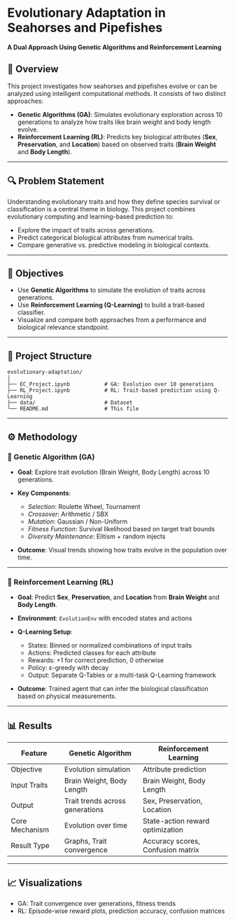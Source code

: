 # Evolutionary Adaptation in Seahorses and Pipefishes  
**A Dual Approach Using Genetic Algorithms and Reinforcement Learning**

## 📘 Overview

This project investigates how seahorses and pipefishes evolve or can be analyzed using intelligent computational methods. It consists of two distinct approaches:

- **Genetic Algorithms (GA)**: Simulates evolutionary exploration across 10 generations to analyze how traits like brain weight and body length evolve.
- **Reinforcement Learning (RL)**: Predicts key biological attributes (**Sex**, **Preservation**, and **Location**) based on observed traits (**Brain Weight** and **Body Length**).

---

## 🔍 Problem Statement

Understanding evolutionary traits and how they define species survival or classification is a central theme in biology. This project combines evolutionary computing and learning-based prediction to:

- Explore the impact of traits across generations.
- Predict categorical biological attributes from numerical traits.
- Compare generative vs. predictive modeling in biological contexts.

---

## 🎯 Objectives

- Use **Genetic Algorithms** to simulate the evolution of traits across generations.
- Use **Reinforcement Learning (Q-Learning)** to build a trait-based classifier.
- Visualize and compare both approaches from a performance and biological relevance standpoint.

---

## 📂 Project Structure

```
evolutionary-adaptation/
│
├── EC_Project.ipynb           # GA: Evolution over 10 generations
├── RL_Project.ipynb           # RL: Trait-based prediction using Q-Learning
├── data/                      # Dataset
└── README.md                  # This file
```

---

## ⚙️ Methodology

### 🧬 Genetic Algorithm (GA)

- **Goal**: Explore trait evolution (Brain Weight, Body Length) across 10 generations.
- **Key Components**:
  - *Selection*: Roulette Wheel, Tournament
  - *Crossover*: Arithmetic / SBX
  - *Mutation*: Gaussian / Non-Uniform
  - *Fitness Function*: Survival likelihood based on target trait bounds
  - *Diversity Maintenance*: Elitism + random injects

- **Outcome**: Visual trends showing how traits evolve in the population over time.

---

### 🤖 Reinforcement Learning (RL)

- **Goal**: Predict **Sex**, **Preservation**, and **Location** from **Brain Weight** and **Body Length**.
- **Environment**: `EvolutionEnv` with encoded states and actions
- **Q-Learning Setup**:
  - States: Binned or normalized combinations of input traits
  - Actions: Predicted classes for each attribute
  - Rewards: +1 for correct prediction, 0 otherwise
  - Policy: ε-greedy with decay
  - Output: Separate Q-Tables or a multi-task Q-Learning framework

- **Outcome**: Trained agent that can infer the biological classification based on physical measurements.

---

## 📊 Results

| Feature                     | Genetic Algorithm                 | Reinforcement Learning             |
|----------------------------|-----------------------------------|------------------------------------|
| Objective                  | Evolution simulation              | Attribute prediction               |
| Input Traits               | Brain Weight, Body Length         | Brain Weight, Body Length          |
| Output                     | Trait trends across generations   | Sex, Preservation, Location        |
| Core Mechanism             | Evolution over time               | State-action reward optimization   |
| Result Type                | Graphs, Trait convergence         | Accuracy scores, Confusion matrix  |

---

## 📈 Visualizations

- GA: Trait convergence over generations, fitness trends
- RL: Episode-wise reward plots, prediction accuracy, confusion matrices


